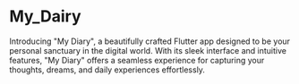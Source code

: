 # My_Dairy
Introducing "My Diary", a beautifully crafted Flutter app designed to be your personal sanctuary in the digital world. With its sleek interface and intuitive features, "My Diary" offers a seamless experience for capturing your thoughts, dreams, and daily experiences effortlessly.
